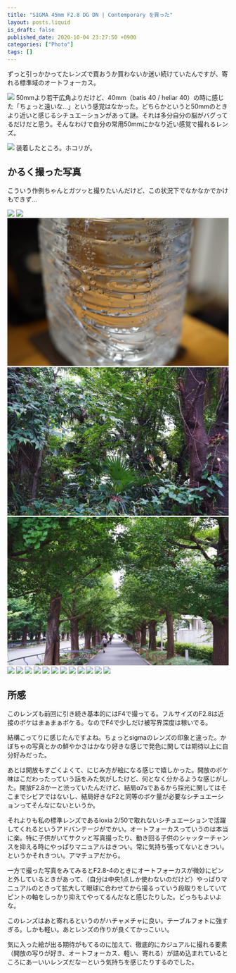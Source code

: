 ```yaml
---
title: "SIGMA 45mm F2.8 DG DN | Contemporary を買った"
layout: posts.liquid
is_draft: false
published_date: 2020-10-04 23:27:50 +0900
categories: ["Photo"]
tags: []
---
```


ずっと引っかかってたレンズで買おうか買わないか迷い続けていたんですが、寄れる標準域のオートフォーカス。

![](https://www.sigma-global.com/common/lenses/cas/product/contemporary/c019_45_28/index/images/mount-image_e.jpg)
50mmより若干広角よりだけど、40mm（batis 40 / heliar 40）の時に感じた「ちょっと遠いな...」という感覚はなかった。どちらかというと50mmのときより近いと感じるシチュエーションがあって謎。それは多分自分の脳がバグってるだけだと思う。そんなわけで自分の常用50mmにかなり近い感覚で撮れるレンズ。

![](https://lh3.googleusercontent.com/V3NIZCEMPtawB5c2DD0m5bGygJyHDcSKHsGupiqSCGU0VZ4NnETeeWjsPzzFyUw_FGBmejDEW2I9AMd4EZmuS0JRyKR2zQ0T4KrrzKwbV1bWjxz2kh1L40HnBl1jJjDT__ojfNgLC-mNV06ol3blvS4SOtQXPFT4V176kuhefsy7isQByD3w4QElS312atiw1p_1QiCfy8hmZJZmFr2cVF9IqGlF7G1Rycqv8cbjvaN3ighC5IfZt2Hd7lj_FqVWF8R28WPObezi8GSP4YovrUSB4jQXL3PZTfXM-oRUbzuroYyIP0S2u_5bi2z3JhJcF4k_PO9QCq44VS91DbLPCxc62Kpjtp4NhDiiWMkJhHiVs5z9pYcnU884kXgCVJvpcWcaYfQYh2RbVdPo0QrUAEzCSeF-_dYdxVzLsQWjZAOPxm_g0gm3YWu3mSsl9446yTaZZfIFdm9eRIXVJvT0F8Gi5bCC2RAaf6U1OuoePbFyEebQErmf70g63I49wocFviL1zRGiN6u2NetX8FmIDw6Y9M9WqAz2fa2-xqq0DFLZvrL3nuX53IhfKxvwgwj6QJln6RfZZmQmU3R8fY8N45y-F5W4thUfZKlA7DRNGRyxP9YV9O_nAdi0hXS8WEkvuxORW9aoEKw3vZDJEX-RepFVjQlcrPlRfGF3wJwtaJZKI0EiN0WQTr4Ce6Eegyc=w1346-h897-no?authuser=2)
装着したところ。ホコリが。

## かるく撮った写真
こういう作例ちゃんとガツッと撮りたいんだけど、この状況下でなかなかでかけもできず...

![](/public/images/2020/10/DSC06264-1024x684.jpg)
![](/public/images/2020/10/DSC06268-1024x684.jpg)
![](/public/images/2020/10/DSC06245-1024x684.jpg)
![](/public/images/2020/10/211909B6-138A-47EB-A1DE-07894E6D0748-E9B799DE-AC86-407A-B151-2C5303187649-1024x684.jpg)
![](/public/images/2020/10/4C21D516-A150-403A-A15A-0EB14A9DBB94-2397205C-95AF-4E74-80E2-B90359282384-1024x684.jpg)
![](/public/images/2020/10/DSC06531-1024x684.jpg)
![](/public/images/2020/10/DSC06530-1024x684.jpg)
![](/public/images/2020/10/DSC06518-1024x684.jpg)
![](/public/images/2020/10/DSC06512-1024x684.jpg)
![](/public/images/2020/10/DSC06505-1-1024x684.jpg)
![](/public/images/2020/10/DSC06499-684x1024.jpg)
![](/public/images/2020/10/DSC06493-1024x684.jpg)
![](/public/images/2020/10/DSC06492-1024x684.jpg)
![](/public/images/2020/10/DSC06491-684x1024.jpg)
![](/public/images/2020/10/DSC06481-1024x684.jpg)
![](/public/images/2020/10/DSC06469-1024x684.jpg)
![](/public/images/2020/10/DSC06458-1024x684.jpg)
## 所感
このレンズも前回に引き続き基本的にはF4で撮ってる。フルサイズのF2.8は近接のボケはまぁまぁボケる。なのでF4で少しだけ被写界深度は稼いでる。

結構こってりに感じたんですよね。ちょっとsigmaのレンズの印象と違った。かぼちゃの写真とかの鮮やかさはかなり好きな感じで発色に関しては期待以上に自分好みだった。

あとは開放もすごくよくて、にじみ方が絵になる感じで嬉しかった。開放のボケ味はこだわったっていう話をみた気がしたけど、何となく分かるような感じがした。開放F2.8かーと渋っていたんだけど、結局α7sであるから採光に関してはそこまでシビアではないし、結局好きなF2と同等のボケ量が必要なシチュエーションってそんなにないというか。

それよりも私の標準レンズであるloxia 2/50で取れないシチュエーションで活躍してくれるというアドバンテージがでかい。オートフォーカスっていうのは本当に楽。特に子供がいてサクッと写真撮ったり、動き回る子供のシャッターチャンスを抑える時にやっぱりマニュアルはきつい。常に気持ち張ってないときつい。というかそれきつい。アマチュアだから。

一方で撮った写真をみてみるとF2.8-4のときにオートフォーカスが微妙にピンと外しているときがあって、（自分は中央1点しか使わないのだけど）やっぱりマニュアルのときって拡大して眼球に合わせてから撮るっていう段取りをしていてピントの軸をしっかり抑えてやってるんだなと感じたりした。どっちもよいよな。

このレンズはあと寄れるというのがハチャメチャに良い。テーブルフォトに強すぎる。しかも軽い。あとレンズの作りが良くてかっこいい。

気に入った絵が出る期待がもてるのに加えて、徹底的にカジュアルに撮れる要素（開放の写りが好き、オートフォーカス、軽い、寄れる）が詰め込まれているところにあーいいレンズだなーという気持ちを感じたりするのでした。


